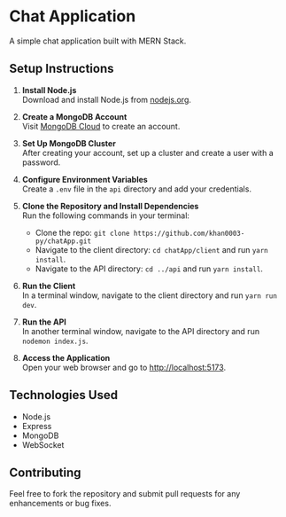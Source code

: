 # Chat Application

A simple chat application built with MERN Stack.

## Setup Instructions

1. **Install Node.js**  
   Download and install Node.js from [nodejs.org](https://nodejs.org/).

2. **Create a MongoDB Account**  
   Visit [MongoDB Cloud](https://cloud.mongodb.com/) to create an account.

3. **Set Up MongoDB Cluster**  
   After creating your account, set up a cluster and create a user with a password.

4. **Configure Environment Variables**  
   Create a `.env` file in the `api` directory and add your credentials.

5. **Clone the Repository and Install Dependencies**  
   Run the following commands in your terminal:
   - Clone the repo: `git clone https://github.com/khan0003-py/chatApp.git`
   - Navigate to the client directory: `cd chatApp/client` and run `yarn install`.
   - Navigate to the API directory: `cd ../api` and run `yarn install`.

6. **Run the Client**  
   In a terminal window, navigate to the client directory and run `yarn run dev`.

7. **Run the API**  
   In another terminal window, navigate to the API directory and run `nodemon index.js`.

8. **Access the Application**  
   Open your web browser and go to [http://localhost:5173](http://localhost:5173).

## Technologies Used
- Node.js
- Express
- MongoDB
- WebSocket

## Contributing
Feel free to fork the repository and submit pull requests for any enhancements or bug fixes.
